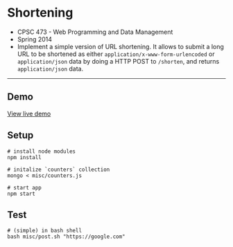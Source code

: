 # Shortening

* CPSC 473 - Web Programming and Data Management
* Spring 2014
* Implement a simple version of URL shortening. It allows to submit a long URL to be shortened as either `application/x-www-form-urlencoded` or `application/json` data by doing a HTTP POST to `/shorten`, and returns `application/json` data.

---

## Demo

[View live demo](https://cpsc-473-shortening.herokuapp.com)

## Setup

```
# install node modules
npm install

# initalize `counters` collection
mongo < misc/counters.js

# start app
npm start
```

## Test

```
# (simple) in bash shell
bash misc/post.sh "https://google.com"
```

